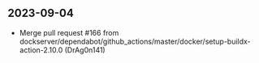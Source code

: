 
## 2023-09-04
 * Merge pull request #166 from dockserver/dependabot/github_actions/master/docker/setup-buildx-action-2.10.0 (DrAg0n141)
